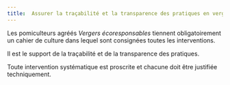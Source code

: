 ```yaml
---
title:  Assurer la traçabilité et la transparence des pratiques en vergers
---
```


Les pomiculteurs agréés _Vergers écoresponsables_ tiennent obligatoirement un cahier de culture dans lequel sont consignées toutes les interventions.

Il est le support de la traçabilité et de la transparence des pratiques.

Toute intervention systématique est proscrite et chacune doit être justifiée techniquement.

